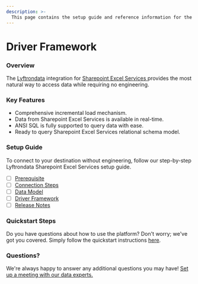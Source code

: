 ```yaml
---
description: >-
  This page contains the setup guide and reference information for the Sharepoint Excel Services source connector.
---
```


# Driver Framework

### Overview

The [Lyftrondata](https://www.lyftrondata.com/) integration for [Sharepoint Excel Services](https://www.lyftrondata.com/integration/sharepoint-excel-services/)[ ](https://www.lyftrondata.com/integration/sharepoint-excel-services/)provides the most natural way to access data while requiring no engineering.

### Key Features

* Comprehensive incremental load mechanism.
* Data from Sharepoint Excel Services is available in real-time.&#x20;
* ANSI SQL is fully supported to query data with ease.
* Ready to query Sharepoint Excel Services relational schema model.

### Setup Guide

To connect to your destination without engineering, follow our step-by-step Lyftrondata Sharepoint Excel Services setup guide.

* [ ] [Prerequisite](../../business-analytics/sharepoint-excel-services/prerequisite.md)
* [ ] [Connection Steps](../../business-analytics/sharepoint-excel-services/connection-steps.md)
* [ ] [Data Model](../../business-analytics/sharepoint-excel-services/data-model/)
* [ ] [Driver Framework](../../business-analytics/sharepoint-excel-services/driver-framework/)
* [ ] [Release Notes](../../business-analytics/sharepoint-excel-services/release-notes.md)

### Quickstart Steps

Do you have questions about how to use the platform? Don't worry; we've got you covered. Simply follow the quickstart instructions [here](../../../quickstart-steps.md).

### Questions? <a href="#questions" id="questions"></a>

We're always happy to answer any additional questions you may have! [Set up a meeting with our data experts.](https://www.lyftrondata.com/book-a-meeting/)


